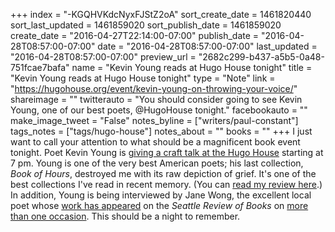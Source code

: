 +++
index = "-KGQHVKdcNyxFJStZ2oA"
sort_create_date = 1461820440
sort_last_updated = 1461859020
sort_publish_date = 1461859020
create_date = "2016-04-27T22:14:00-07:00"
publish_date = "2016-04-28T08:57:00-07:00"
date = "2016-04-28T08:57:00-07:00"
last_updated = "2016-04-28T08:57:00-07:00"
preview_url = "2682c299-b437-a5b5-0a48-751fcae7bafa"
name = "Kevin Young reads at Hugo House tonight"
title = "Kevin Young reads at Hugo House tonight"
type = "Note"
link = "https://hugohouse.org/event/kevin-young-on-throwing-your-voice/"
shareimage = ""
twitterauto = "You should consider going to see Kevin Young, one of our best poets, @HugoHouse tonight."
facebookauto = ""
make_image_tweet = "False"
notes_byline = ["writers/paul-constant"]
tags_notes = ["tags/hugo-house"]
notes_about = ""
books = ""
+++
I just want to call your attention to what should be a magnificent book event tonight. Poet Kevin Young is [giving a craft talk at the Hugo House](https://hugohouse.org/event/kevin-young-on-throwing-your-voice/) starting at 7 pm. Young is one of the very best American poets; his last collection, *Book of Hours*, destroyed me with its raw depiction of grief. It's one of the best collections I've read in recent memory. (You can [read my review here](https://medium.com/@paulconstant/a-total-loss-f46831d8dece#.khy2ukre5).) In addition, Young is being interviewed by Jane Wong, the excellent local poet whose [work has appeared](http://seattlereviewofbooks.com/notes/2016/03/29/apology-in-the-age-of-construction/) on the *Seattle Review of Books* on [more than one occasion](http://seattlereviewofbooks.com/notes/2015/10/13/spoiled/). This should be a night to remember.